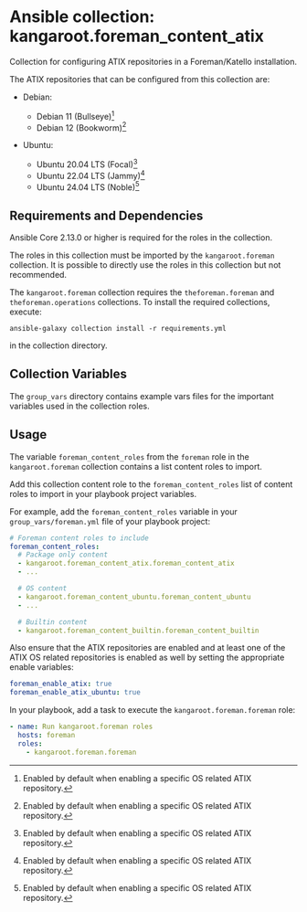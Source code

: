 # Ansible collection: kangaroot.foreman_content_atix

Collection for configuring ATIX repositories in a Foreman/Katello installation.

The ATIX repositories that can be configured from this collection are:

- Debian:
  - Debian 11 (Bullseye)[^1]
  - Debian 12 (Bookworm)[^1]

- Ubuntu:
  - Ubuntu 20.04 LTS (Focal)[^1]
  - Ubuntu 22.04 LTS (Jammy)[^1]
  - Ubuntu 24.04 LTS (Noble)[^1]

[^1]: Enabled by default when enabling a specific OS related ATIX repository.

## Requirements and Dependencies

Ansible Core 2.13.0 or higher is required for the roles in the collection.

The roles in this collection must be imported by the `kangaroot.foreman` collection. It is possible to directly use the roles in this collection but not recommended.

The `kangaroot.foreman` collection requires the `theforeman.foreman` and `theforeman.operations` collections. To install the required collections, execute:

```shell
ansible-galaxy collection install -r requirements.yml
```

in the collection directory.

## Collection Variables

The `group_vars` directory contains example vars files for the important variables used in the collection roles.

## Usage

The variable `foreman_content_roles` from the `foreman` role in the `kangaroot.foreman` collection contains a list content roles to import.

Add this collection content role to the `foreman_content_roles` list of content roles to import in your playbook project variables.

For example, add the `foreman_content_roles` variable in your `group_vars/foreman.yml` file of your playbook project:

```yaml
# Foreman content roles to include
foreman_content_roles:
  # Package only content
  - kangaroot.foreman_content_atix.foreman_content_atix
  - ...

  # OS content
  - kangaroot.foreman_content_ubuntu.foreman_content_ubuntu
  - ...

  # Builtin content
  - kangaroot.foreman_content_builtin.foreman_content_builtin
```

Also ensure that the ATIX repositories are enabled and at least one of the ATIX OS related repositories is enabled as well by setting the appropriate enable variables:

```yaml
foreman_enable_atix: true
foreman_enable_atix_ubuntu: true
```

In your playbook, add a task to execute the `kangaroot.foreman.foreman` role:

```yaml
- name: Run kangaroot.foreman roles
  hosts: foreman
  roles:
    - kangaroot.foreman.foreman
```

